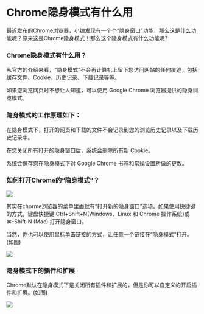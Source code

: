 Chrome隐身模式有什么用
======================

最近发布的Chrome浏览器，小编发现有一个个“隐身窗口”功能，那么这是什么功能呢？原来这是Chrome隐身模式！那么这个隐身模式有什么功能呢?

### Chrome隐身模式有什么用？

从官方的介绍来看，“隐身模式”不会再计算机上留下您访问网站的任何痕迹，包括缓存文件、Cookie、历史记录、下载记录等等。

如果您浏览网页时不想让人知道，可以使用 Google Chrome 浏览器提供的隐身浏览模式。

### 隐身模式的工作原理如下：

在隐身模式下，打开的网页和下载的文件不会记录到您的浏览历史记录以及下载历史记录中。

在您关闭所有打开的隐身窗口后，系统会删除所有新 Cookie。

系统会保存您在隐身模式下对 Google Chrome 书签和常规设置所做的更改。

### 如何打开Chrome的“隐身模式”？

![](http://biang.io/biangpic/blog/5ce6602f92eaeb0f32307ba0472e0130.jpg)

其实在chorme浏览器的菜单里面就有“打开新的隐身窗口”选项。如果使用快捷键的方式，键盘快捷键 Ctrl+Shift+N(Windows、Linux 和 Chrome 操作系统)或 ⌘-Shift-N (Mac) 打开隐身窗口。

当然，你也可以使用鼠标单击链接的方式，让任意一个链接在“隐身模式”打开。(如图)

![](http://biang.io/biangpic/blog/22172abc2c4415f9f0804037d218bd40.jpg)

### 隐身模式下的插件和扩展

Chrome默认在隐身模式下是关闭所有插件和扩展的，但是你可以自定义的开启插件和扩展。(如图)

![](http://biang.io/biangpic/blog/9cc31a4fa4a6ed31a39e2136717345cf.jpg)
